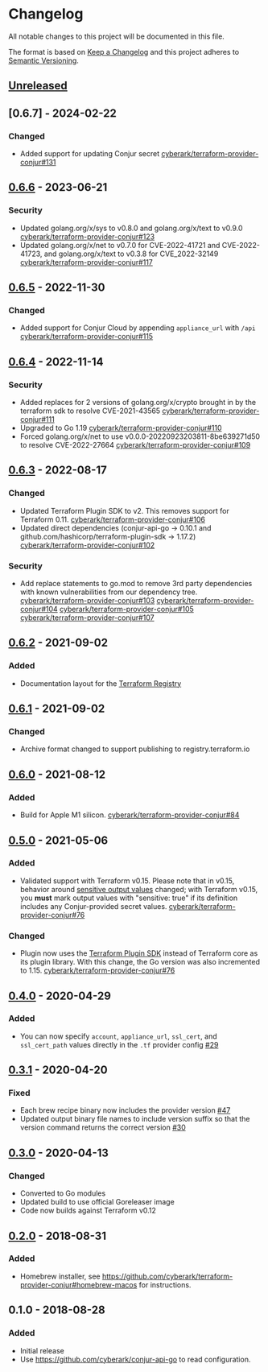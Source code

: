 # Changelog
All notable changes to this project will be documented in this file.

The format is based on [Keep a Changelog](http://keepachangelog.com/en/1.0.0/)
and this project adheres to [Semantic Versioning](http://semver.org/spec/v2.0.0.html).

## [Unreleased]

## [0.6.7] - 2024-02-22
### Changed
- Added support for updating Conjur secret [cyberark/terraform-provider-conjur#131](https://github.com/cyberark/terraform-provider-conjur/pull/131)

## [0.6.6] - 2023-06-21
### Security
- Updated golang.org/x/sys to v0.8.0 and golang.org/x/text to v0.9.0
  [cyberark/terraform-provider-conjur#123](https://github.com/cyberark/terraform-provider-conjur/pull/123)
- Updated golang.org/x/net to v0.7.0 for CVE-2022-41721 and CVE-2022-41723, and
  golang.org/x/text to v0.3.8 for CVE_2022-32149
  [cyberark/terraform-provider-conjur#117](https://github.com/cyberark/terraform-provider-conjur/pull/117)

## [0.6.5] - 2022-11-30
### Changed
- Added support for Conjur Cloud by appending `appliance_url` with `/api` [cyberark/terraform-provider-conjur#115](https://github.com/cyberark/terraform-provider-conjur/pull/115)

## [0.6.4] - 2022-11-14
### Security
- Added replaces for 2 versions of golang.org/x/crypto brought in by the terraform sdk to resolve CVE-2021-43565
  [cyberark/terraform-provider-conjur#111](https://github.com/cyberark/terraform-provider-conjur/pull/111)
- Upgraded to Go 1.19 [cyberark/terraform-provider-conjur#110](https://github.com/cyberark/terraform-provider-conjur/pull/110)
- Forced golang.org/x/net to use v0.0.0-20220923203811-8be639271d50 to resolve CVE-2022-27664
  [cyberark/terraform-provider-conjur#109](https://github.com/cyberark/terraform-provider-conjur/pull/109)

## [0.6.3] - 2022-08-17
### Changed
- Updated Terraform Plugin SDK to v2. This removes support for Terraform 0.11.
  [cyberark/terraform-provider-conjur#106](https://github.com/cyberark/terraform-provider-conjur/pull/106)
- Updated direct dependencies (conjur-api-go -> 0.10.1 and github.com/hashicorp/terraform-plugin-sdk -> 1.17.2)
  [cyberark/terraform-provider-conjur#102](https://github.com/cyberark/terraform-provider-conjur/pull/102)

### Security
- Add replace statements to go.mod to remove 3rd party dependencies with known vulnerabilities from our 
  dependency tree. [cyberark/terraform-provider-conjur#103](https://github.com/cyberark/terraform-provider-conjur/pull/103)
  [cyberark/terraform-provider-conjur#104](https://github.com/cyberark/terraform-provider-conjur/pull/104)
  [cyberark/terraform-provider-conjur#105](https://github.com/cyberark/terraform-provider-conjur/pull/105)
  [cyberark/terraform-provider-conjur#107](https://github.com/cyberark/terraform-provider-conjur/pull/107)

## [0.6.2] - 2021-09-02
### Added
- Documentation layout for the [Terraform Registry](https://registry.terraform.io)

## [0.6.1] - 2021-09-02
### Changed
- Archive format changed to support publishing to registry.terraform.io

## [0.6.0] - 2021-08-12
### Added
- Build for Apple M1 silicon.
  [cyberark/terraform-provider-conjur#84](https://github.com/cyberark/terraform-provider-conjur/issues/84)

## [0.5.0] - 2021-05-06
### Added
- Validated support with Terraform v0.15. Please note that in v0.15, behavior
  around [sensitive output values](https://www.terraform.io/upgrade-guides/0-15.html#sensitive-output-values)
  changed; with Terraform v0.15, you **must** mark output values with
  "sensitive: true" if its definition includes any Conjur-provided secret values.
  [cyberark/terraform-provider-conjur#76](https://github.com/cyberark/terraform-provider-conjur/issues/76)

### Changed
- Plugin now uses the [Terraform Plugin SDK](https://github.com/hashicorp/terraform-plugin-sdk)
  instead of Terraform core as its plugin library. With this change, the Go
  version was also incremented to 1.15.
  [cyberark/terraform-provider-conjur#76](https://github.com/cyberark/terraform-provider-conjur/issues/76)

## [0.4.0] - 2020-04-29
### Added
- You can now specify `account`, `appliance_url`, `ssl_cert`, and `ssl_cert_path` values
  directly in the `.tf` provider config [#29](https://github.com/cyberark/terraform-provider-conjur/issues/29)

## [0.3.1] - 2020-04-20
### Fixed
- Each brew recipe binary now includes the provider version [#47](https://github.com/cyberark/terraform-provider-conjur/issues/47)
- Updated output binary file names to include version suffix so that the
  version command returns the correct version [#30](https://github.com/cyberark/terraform-provider-conjur/issues/30)

## [0.3.0] - 2020-04-13
### Changed
- Converted to Go modules
- Updated build to use official Goreleaser image
- Code now builds against Terraform v0.12

## [0.2.0] - 2018-08-31
### Added
- Homebrew installer, see https://github.com/cyberark/terraform-provider-conjur#homebrew-macos for instructions.

## 0.1.0 - 2018-08-28
### Added
- Initial release
- Use https://github.com/cyberark/conjur-api-go to read configuration.

[Unreleased]: https://github.com/cyberark/terraform-provider-conjur/compare/v0.6.6...HEAD
[0.6.6]: https://github.com/cyberark/terraform-provider-conjur/compare/v0.6.5...v0.6.6
[0.6.5]: https://github.com/cyberark/terraform-provider-conjur/compare/v0.6.4...v0.6.5
[0.6.4]: https://github.com/cyberark/terraform-provider-conjur/compare/v0.6.3...v0.6.4
[0.6.3]: https://github.com/cyberark/terraform-provider-conjur/compare/v0.6.2...v0.6.3
[0.6.2]: https://github.com/cyberark/terraform-provider-conjur/compare/v0.6.1...v0.6.2
[0.6.1]: https://github.com/cyberark/terraform-provider-conjur/compare/v0.6.0...v0.6.1
[0.6.0]: https://github.com/cyberark/terraform-provider-conjur/compare/v0.5.0...v0.6.0
[0.5.0]: https://github.com/cyberark/terraform-provider-conjur/compare/v0.4.0...v0.5.0
[0.4.0]: https://github.com/cyberark/terraform-provider-conjur/compare/v0.3.1...v0.4.0
[0.3.1]: https://github.com/cyberark/terraform-provider-conjur/compare/v0.3.0...v0.3.1
[0.3.0]: https://github.com/cyberark/terraform-provider-conjur/compare/v0.2.0...v0.3.0
[0.2.0]: https://github.com/cyberark/terraform-provider-conjur/compare/v0.1.0...v0.2.0
